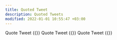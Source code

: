```yaml
---
title: Quoted Tweet
description: Quoted Tweets
modified: 2022-01-01 10:55:47 +03:00
---
```


Quote Tweet
{{<tweet id="1484445449348333568">}}
Quote Tweet
{{<tweet id="1484971670565752835">}}
Quote Tweet
{{<tweet id="1479745452417425413">}}

